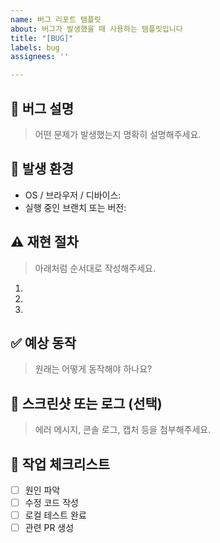 ```yaml
---
name: 버그 리포트 템플릿
about: 버그가 발생했을 때 사용하는 템플릿입니다
title: "[BUG]"
labels: bug
assignees: ''

---
```


## 🐞 버그 설명
> 어떤 문제가 발생했는지 명확히 설명해주세요.

## 📱 발생 환경
- OS / 브라우저 / 디바이스: 
- 실행 중인 브랜치 또는 버전: 

## ⚠️ 재현 절차
> 아래처럼 순서대로 작성해주세요.
1. 
2. 
3. 

## ✅ 예상 동작
> 원래는 어떻게 동작해야 하나요?

## 📸 스크린샷 또는 로그 (선택)
> 에러 메시지, 콘솔 로그, 캡처 등을 첨부해주세요.

## 🔧 작업 체크리스트
- [ ] 원인 파악
- [ ] 수정 코드 작성
- [ ] 로컬 테스트 완료
- [ ] 관련 PR 생성